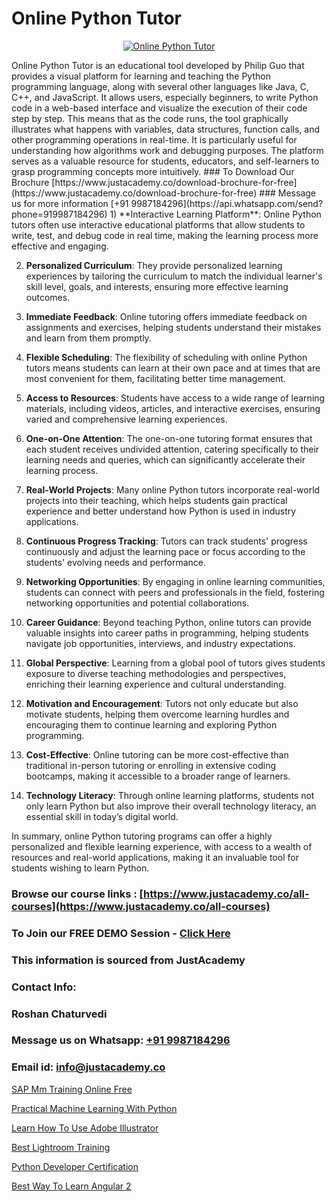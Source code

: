 # Online Python Tutor

<p align="center">
  <a href="https://justacademy.co/course-detail/python-training">
    <img src="https://justacademy.co/storage2/course_image/1709713400_course_image.webp" alt="Online Python Tutor">
  </a>
</p>
Online Python Tutor is an educational tool developed by Philip Guo that provides a visual platform for learning and teaching the Python programming language, along with several other languages like Java, C, C++, and JavaScript. It allows users, especially beginners, to write Python code in a web-based interface and visualize the execution of their code step by step. This means that as the code runs, the tool graphically illustrates what happens with variables, data structures, function calls, and other programming operations in real-time. It is particularly useful for understanding how algorithms work and debugging purposes. The platform serves as a valuable resource for students, educators, and self-learners to grasp programming concepts more intuitively.
### To Download Our Brochure [https://www.justacademy.co/download-brochure-for-free](https://www.justacademy.co/download-brochure-for-free)
### Message us for more information [+91 9987184296](https://api.whatsapp.com/send?phone=919987184296)
1) **Interactive Learning Platform**: Online Python tutors often use interactive educational platforms that allow students to write, test, and debug code in real time, making the learning process more effective and engaging.

2) **Personalized Curriculum**: They provide personalized learning experiences by tailoring the curriculum to match the individual learner's skill level, goals, and interests, ensuring more effective learning outcomes.

3) **Immediate Feedback**: Online tutoring offers immediate feedback on assignments and exercises, helping students understand their mistakes and learn from them promptly.

4) **Flexible Scheduling**: The flexibility of scheduling with online Python tutors means students can learn at their own pace and at times that are most convenient for them, facilitating better time management.

5) **Access to Resources**: Students have access to a wide range of learning materials, including videos, articles, and interactive exercises, ensuring varied and comprehensive learning experiences.

6) **One-on-One Attention**: The one-on-one tutoring format ensures that each student receives undivided attention, catering specifically to their learning needs and queries, which can significantly accelerate their learning process.

7) **Real-World Projects**: Many online Python tutors incorporate real-world projects into their teaching, which helps students gain practical experience and better understand how Python is used in industry applications.

8) **Continuous Progress Tracking**: Tutors can track students' progress continuously and adjust the learning pace or focus according to the students' evolving needs and performance.

9) **Networking Opportunities**: By engaging in online learning communities, students can connect with peers and professionals in the field, fostering networking opportunities and potential collaborations.

10) **Career Guidance**: Beyond teaching Python, online tutors can provide valuable insights into career paths in programming, helping students navigate job opportunities, interviews, and industry expectations.

11) **Global Perspective**: Learning from a global pool of tutors gives students exposure to diverse teaching methodologies and perspectives, enriching their learning experience and cultural understanding.

12) **Motivation and Encouragement**: Tutors not only educate but also motivate students, helping them overcome learning hurdles and encouraging them to continue learning and exploring Python programming.

13) **Cost-Effective**: Online tutoring can be more cost-effective than traditional in-person tutoring or enrolling in extensive coding bootcamps, making it accessible to a broader range of learners.

14) **Technology Literacy**: Through online learning platforms, students not only learn Python but also improve their overall technology literacy, an essential skill in today’s digital world.

In summary, online Python tutoring programs can offer a highly personalized and flexible learning experience, with access to a wealth of resources and real-world applications, making it an invaluable tool for students wishing to learn Python.

### Browse our course links : [https://www.justacademy.co/all-courses](https://www.justacademy.co/all-courses) 
### To Join our FREE DEMO Session - [Click Here](https://www.justacademy.co/register-for-course-demo)


### This information is sourced from JustAcademy
### Contact Info:
### Roshan Chaturvedi
### Message us on Whatsapp: [+91 9987184296](https://api.whatsapp.com/send?phone=919987184296)
### Email id: [info@justacademy.co](mailto:info@justacademy.co)
                
[SAP Mm Training Online Free](https://www.linkedin.com/pulse/sap-mm-training-online-free-justacademy-bay-area-lqe4f/)

[Practical Machine Learning With Python](https://www.linkedin.com/pulse/practical-machine-learning-python-justacademy-sunnyvale-dvh3c?trackingId=ATeA11%2BBD4V4%2FUp6CgT1PA%3D%3D&lipi=urn%3Ali%3Apage%3Ad_flagship3_company_admin%3BNFdqqfBkQamwMdOz7MGZnA%3D%3D)

[Learn How To Use Adobe Illustrator](https://medium.com/@akanshapatil/learn-how-to-use-adobe-illustrator-09767179c2b3)

[Best Lightroom Training](https://medium.com/@AkashSingh2052/best-lightroom-training-8fc19422a3c7)

[Python Developer Certification](https://justacademyin.github.io/justacademy/python-developer-certification)

[Best Way To Learn Angular 2](https://justacademyin.github.io/justacademy/best-way-to-learn-angular-2)

